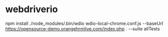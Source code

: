 # webdriverio
npm install 
./node_modules/.bin/wdio  wdio-local-chrome.conf.js --baseUrl https://opensource-demo.orangehrmlive.com/index.php . --suite allTests
